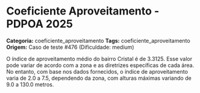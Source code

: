 # Coeficiente Aproveitamento - PDPOA 2025

**Categoria:** coeficiente_aproveitamento
**Tags:** coeficiente_aproveitamento
**Origem:** Caso de teste #476 (Dificuldade: medium)

O índice de aproveitamento médio do bairro Cristal é de 3.3125. Esse valor pode variar de acordo com a zona e as diretrizes específicas de cada área. No entanto, com base nos dados fornecidos, o índice de aproveitamento varia de 2.0 a 7.5, dependendo da zona, com alturas máximas variando de 9.0 a 130.0 metros.